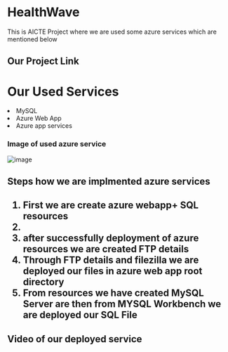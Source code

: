 # HealthWave
This is AICTE Project where we are used some azure services which are mentioned below

<h2 a href="https://aicte-project.azurewebsites.net/">Our Project Link</h2>

<h1> Our Used Services </h1>
<li>MySQL</li>
<li>Azure Web App</li>
<li>Azure app services</li>

<h3>Image of used azure service</h3>

![image](https://user-images.githubusercontent.com/65334649/160901816-a98963b0-678d-476e-b179-2f9777988f2f.png)

<h2>Steps how we are implmented azure services<h2>
  <ol type="1">
    <li> First we are create azure webapp+ SQL resources<li>
    <li> after successfully deployment of azure resources we are created FTP details</li>
    <li>Through FTP details and filezilla we are deployed our files in azure web app root directory</li>
    <li>From resources we have created MySQL Server are then from MYSQL Workbench we are deployed our SQL File</li>
  </ol>
  
  <h2>Video of our deployed service</h2>
  
  
    
